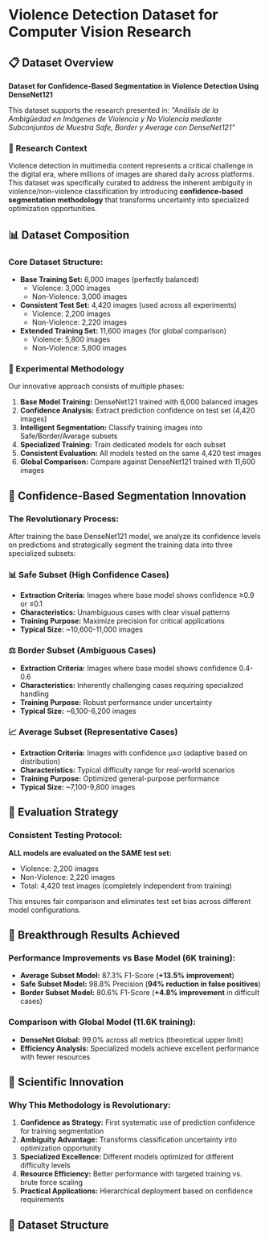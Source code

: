 # Violence Detection Dataset for Computer Vision Research

## 📋 Dataset Overview

**Dataset for Confidence-Based Segmentation in Violence Detection Using DenseNet121**

This dataset supports the research presented in: *"Análisis de la Ambigüedad en Imágenes de Violencia y No Violencia mediante Subconjuntos de Muestra Safe, Border y Average con DenseNet121"*

### 🎯 Research Context

Violence detection in multimedia content represents a critical challenge in the digital era, where millions of images are shared daily across platforms. This dataset was specifically curated to address the inherent ambiguity in violence/non-violence classification by introducing **confidence-based segmentation methodology** that transforms uncertainty into specialized optimization opportunities.

## 📊 Dataset Composition

### Core Dataset Structure:
- **Base Training Set:** 6,000 images (perfectly balanced)
  - Violence: 3,000 images
  - Non-Violence: 3,000 images
- **Consistent Test Set:** 4,420 images (used across all experiments)
  - Violence: 2,200 images  
  - Non-Violence: 2,220 images
- **Extended Training Set:** 11,600 images (for global comparison)
  - Violence: 5,800 images
  - Non-Violence: 5,800 images

### 🔬 Experimental Methodology

Our innovative approach consists of multiple phases:

1. **Base Model Training:** DenseNet121 trained with 6,000 balanced images
2. **Confidence Analysis:** Extract prediction confidence on test set (4,420 images)
3. **Intelligent Segmentation:** Classify training images into Safe/Border/Average subsets
4. **Specialized Training:** Train dedicated models for each subset
5. **Consistent Evaluation:** All models tested on the same 4,420 test images
6. **Global Comparison:** Compare against DenseNet121 trained with 11,600 images

## 🧠 Confidence-Based Segmentation Innovation

### The Revolutionary Process:

After training the base DenseNet121 model, we analyze its confidence levels on predictions and strategically segment the training data into three specialized subsets:

### 📊 Safe Subset (High Confidence Cases)
- **Extraction Criteria:** Images where base model shows confidence ≥0.9 or ≤0.1
- **Characteristics:** Unambiguous cases with clear visual patterns
- **Training Purpose:** Maximize precision for critical applications
- **Typical Size:** ~10,600-11,000 images

### ⚖️ Border Subset (Ambiguous Cases)  
- **Extraction Criteria:** Images where base model shows confidence 0.4-0.6
- **Characteristics:** Inherently challenging cases requiring specialized handling
- **Training Purpose:** Robust performance under uncertainty
- **Typical Size:** ~6,100-6,200 images

### 📈 Average Subset (Representative Cases)
- **Extraction Criteria:** Images with confidence μ±σ (adaptive based on distribution)
- **Characteristics:** Typical difficulty range for real-world scenarios
- **Training Purpose:** Optimized general-purpose performance
- **Typical Size:** ~7,100-9,800 images

## 🎯 Evaluation Strategy

### Consistent Testing Protocol:
**ALL models are evaluated on the SAME test set:**
- Violence: 2,200 images
- Non-Violence: 2,220 images
- Total: 4,420 test images (completely independent from training)

This ensures fair comparison and eliminates test set bias across different model configurations.

## 🚀 Breakthrough Results Achieved

### Performance Improvements vs Base Model (6K training):
- **Average Subset Model:** 87.3% F1-Score (**+13.5% improvement**)
- **Safe Subset Model:** 98.8% Precision (**94% reduction in false positives**)  
- **Border Subset Model:** 80.6% F1-Score (**+4.8% improvement** in difficult cases)

### Comparison with Global Model (11.6K training):
- **DenseNet Global:** 99.0% across all metrics (theoretical upper limit)
- **Efficiency Analysis:** Specialized models achieve excellent performance with fewer resources

## 🔬 Scientific Innovation

### Why This Methodology is Revolutionary:

1. **Confidence as Strategy:** First systematic use of prediction confidence for training segmentation
2. **Ambiguity Advantage:** Transforms classification uncertainty into optimization opportunity
3. **Specialized Excellence:** Different models optimized for different difficulty levels
4. **Resource Efficiency:** Better performance with targeted training vs. brute force scaling
5. **Practical Applications:** Hierarchical deployment based on confidence requirements

## 📁 Dataset Structure

